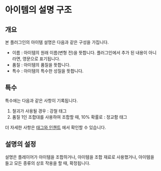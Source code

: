 아이템의 설명 구조
===

개요
---
본 플러그인의 아이템 설명은 다음과 같은 구성을 가집니다.
* 이름 : 아이템의 원래 이름(변형 전)을 뜻합니다. 플러그인에서 추가 된 내용이 아니라면, 영문으로 표기됩니다.
* 품질 : 아이템의 품질을 뜻합니다.
* 특수 : 아이템의 특수한 성질을 뜻합니다.

특수
---
특수에는 다음과 같은 사항이 기록됩니다.
1. 철괴가 사용될 경우 : 강철 태그
2. 품질 1인 조합대를 사용하여 조합할 때, 10% 확률로 : 정교함 태그

더 자세한 사항은 [태그와 인챈트](SpecialtiesAndEnchants.md) 에서 확인할 수 있습니다.

설명의 설정
---
설명은 플레이어가 아이템을 조합하거나, 아이템을 조합 재료로 사용했거나, 아이템을 들고 모든 종류의 상호 작용을 할 때, 확정됩니다.